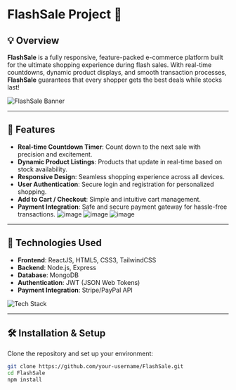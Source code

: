 # FlashSale Project 🚀

## 💡 Overview

**FlashSale** is a fully responsive, feature-packed e-commerce platform built for the ultimate shopping experience during flash sales. With real-time countdowns, dynamic product displays, and smooth transaction processes, **FlashSale** guarantees that every shopper gets the best deals while stocks last!

![FlashSale Banner](https://your-image-url-here.com/banner.png)

---

## 🚀 Features

- **Real-time Countdown Timer**: Count down to the next sale with precision and excitement.
- **Dynamic Product Listings**: Products that update in real-time based on stock availability.
- **Responsive Design**: Seamless shopping experience across all devices.
- **User Authentication**: Secure login and registration for personalized shopping.
- **Add to Cart / Checkout**: Simple and intuitive cart management.
- **Payment Integration**: Safe and secure payment gateway for hassle-free transactions.
![image](https://github.com/user-attachments/assets/ad72bfab-bd49-480b-8914-2f4ba711d17f)
![image](https://github.com/user-attachments/assets/b2ab0f6c-8e5b-4895-9882-d2aa84907347)
![image](https://github.com/user-attachments/assets/ac1c55f6-d07a-48e8-a745-dda1dc83359b)




---

## 🌟 Technologies Used

- **Frontend**: ReactJS, HTML5, CSS3, TailwindCSS
- **Backend**: Node.js, Express
- **Database**: MongoDB
- **Authentication**: JWT (JSON Web Tokens)
- **Payment Integration**: Stripe/PayPal API

![Tech Stack](https://your-image-url-here.com/tech-stack.png)

---

## 🛠 Installation & Setup

Clone the repository and set up your environment:

```bash
git clone https://github.com/your-username/FlashSale.git
cd FlashSale
npm install
